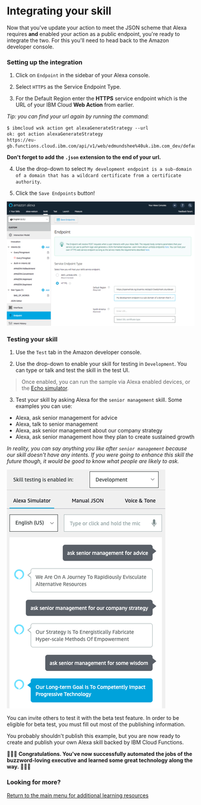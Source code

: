 # Integrating your skill

Now that you've update your action to meet the JSON scheme that Alexa requires **and** enabled your action as a public endpoint, you're ready to integrate the two. For this you'll need to head back to the Amazon developer console.

### Setting up the integration

1. Click on `Endpoint` in the sidebar of your Alexa console.

2. Select `HTTPS` as the Service Endpoint Type.

3. For the Default Region enter the **HTTPS** service endpoint which is the URL of your IBM Cloud **Web Action** from earlier.

*Tip: you can find your url again by running the command:*
```
$ ibmcloud wsk action get alexaGenerateStrategy --url
ok: got action alexaGenerateStrategy
https://eu-gb.functions.cloud.ibm.com/api/v1/web/edmundshee%40uk.ibm.com_dev/default/alexaGenerateStrategy
```

**Don't forget to add the `.json` extension to the end of your url.**

4. Use the drop-down to select `My development endpoint is a sub-domain of a domain that has a wildcard certificate from a certificate authority`.

5. Click the `Save Endpoints` button!

![service endpoint type](img/service_endpoint_type.png)

### Testing your skill

1. Use the `Test` tab in the Amazon developer console.

2. Use the drop-down to enable your skill for testing in `Development`. You can type or talk and test the skill in the test UI.

> Once enabled, you can run the sample via Alexa enabled devices, or the [Echo simulator](https://echosim.io/).

3. Test your skill by asking Alexa for the `senior management` skill. Some examples you can use:
- Alexa, ask senior management for advice
- Alexa, talk to senior management
- Alexa, ask senior management about our company strategy
- Alexa, ask senior management how they plan to create sustained growth

*In reality, you can say anything you like after `senior management` because our skill doesn't have any intents. If you were going to enhance this skill the future though, it would be good to know what people are likely to ask.*

![results](img/results.png)

You can invite others to test it with the beta test feature. In order to be eligible for beta test, you must fill out most of the publishing information.

You probably shouldn't publish this example, but you are now ready to create and publish your own Alexa skill backed by IBM Cloud Functions.

🎉🎉🎉 **Congratulations. You've now successfully automated the jobs of the buzzword-loving executive and learned some great technology along the way.** 🎉🎉🎉

### Looking for more?
[Return to the main menu for additional learning resources](/README.md)